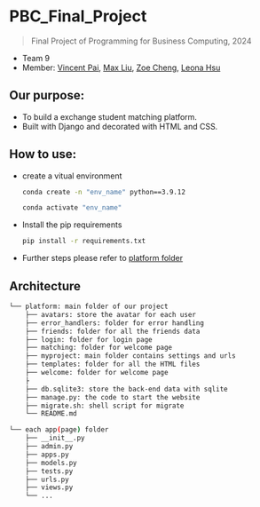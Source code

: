 # PBC_Final_Project
> Final Project of Programming for Business Computing, 2024
- Team 9
- Member: [Vincent Pai](https://github.com/Bai1026), [Max Liu](https://github.com/max09401), [Zoe Cheng](https://github.com/zoe891026), [Leona Hsu](https://github.com/Leonahsu)

## Our purpose:
- To build a exchange student matching platform.
- Built with Django and decorated with HTML and CSS.
  
## How to use:
- create a vitual environment
  ```bash
  conda create -n "env_name" python==3.9.12
  ```
  ```bash
  conda activate "env_name"
  ```
- Install the pip requirements
  ```bash
  pip install -r requirements.txt
  ```
- Further steps please refer to [platform folder](https://github.com/Bai1026/PBC_Final_Project/tree/main/platform)

## Architecture
```bash
└── platform: main folder of our project
    ├── avatars: store the avatar for each user
    ├── error_handlers: folder for error handling
    ├── friends: folder for all the friends data
    ├── login: folder for login page
    ├── matching: folder for welcome page
    ├── myproject: main folder contains settings and urls
    ├── templates: folder for all the HTML files
    ├── welcome: folder for welcome page
    ├
    ├── db.sqlite3: store the back-end data with sqlite
    ├── manage.py: the code to start the website
    ├── migrate.sh: shell script for migrate
    └── README.md  
```

```bash
└── each app(page) folder
    ├── __init__.py
    ├── admin.py
    ├── apps.py
    ├── models.py
    ├── tests.py
    ├── urls.py
    ├── views.py
    └── ...
```